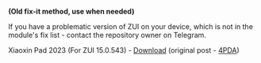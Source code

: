 **(Old fix-it method, use when needed)**

If you have a problematic version of ZUI on your device, which is not in the module's fix list - contact the repository owner on Telegram.

Xiaoxin Pad 2023 (For ZUI 15.0.543) - [Download](https://drive.google.com/file/d/1Z3FV71Yl2nZdeBq0IbKDOLWPWiAFWEhE/view?usp=sharing) (original post - [4PDA](https://4pda.to/forum/index.php?showtopic=1073502&view=findpost&p=127290756))
